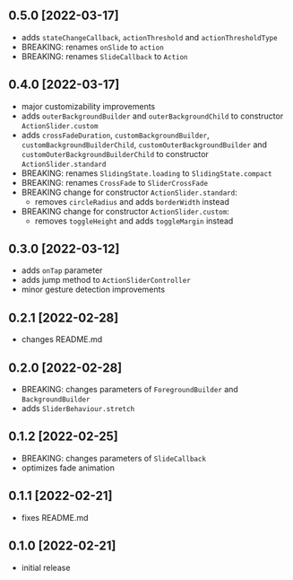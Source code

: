## 0.5.0 [2022-03-17]
- adds `stateChangeCallback`, `actionThreshold` and `actionThresholdType`
- BREAKING: renames `onSlide` to `action`
- BREAKING: renames `SlideCallback` to `Action`

## 0.4.0 [2022-03-17]
- major customizability improvements
- adds `outerBackgroundBuilder` and `outerBackgroundChild` to constructor `ActionSlider.custom`
- adds `crossFadeDuration`, `customBackgroundBuilder`, `customBackgroundBuilderChild`, `customOuterBackgroundBuilder` and `customOuterBackgroundBuilderChild` to constructor `ActionSlider.standard`
- BREAKING: renames `SlidingState.loading` to `SlidingState.compact`
- BREAKING: renames `CrossFade` to `SliderCrossFade`
- BREAKING change for constructor `ActionSlider.standard`:
  - removes `circleRadius` and adds `borderWidth` instead
- BREAKING change for constructor `ActionSlider.custom`:
  - removes `toggleHeight` and adds `toggleMargin` instead

## 0.3.0 [2022-03-12]
- adds `onTap` parameter
- adds jump method to `ActionSliderController`
- minor gesture detection improvements

## 0.2.1 [2022-02-28]
- changes README.md

## 0.2.0 [2022-02-28]
- BREAKING: changes parameters of `ForegroundBuilder` and `BackgroundBuilder`
- adds `SliderBehaviour.stretch`

## 0.1.2 [2022-02-25]
- BREAKING: changes parameters of `SlideCallback`
- optimizes fade animation

## 0.1.1 [2022-02-21]
- fixes README.md

## 0.1.0 [2022-02-21]
- initial release

